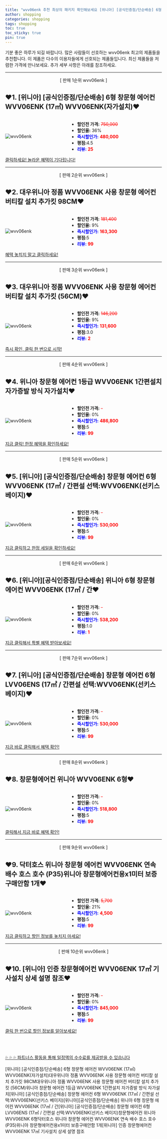 ```yaml
---
title: "wvv06enk 추천 최상의 패키지 확인해보세요 [위니아] [공식인증점/단순배송] 6형 창문형 에어컨"
author: shopping
categories: shopping
tags: shopping
toc: true
toc_sticky: true
pin: true
---
```

기분 좋은 하루가 되길 바랍니다. 많은 사람들이 선호하는 wvv06enk 최고의 제품들을 추천합니다. 이 제품은 다수의 이용자들에게 선호되는 제품들입니다. 최신 제품들을 저렴한 가격에 만나보세요. 추가 세부 사항은 아래를 참조하세요.

---
<p class="toplist" style="margin: 0 auto; display: block; width: fit-content;">[ 판매 1순위 wvv06enk ]</p>

<h2><strong>❤️1. [위니아] [공식인증점/단순배송] 6형 창문형 에어컨 WVV06ENK (17㎡) WVV06ENK(자가설치)❤️</strong></h2>

<div style="display: flex; align-items: center;">
    <div style="flex: 0.4;">
        <img src="https://thumbnail7.coupangcdn.com/thumbnails/remote/230x230ex/image/vendor_inventory/7af8/822175d138aad0327bc0ea8be8f352040ea3ab262752772112ce896736eb.jpg" alt="wvv06enk" style="max-width: 100%;">
    </div>
    <div style="flex: 0.6; margin-left: 10px;">
        <ul>
            <li><strong>할인전 가격:</strong> <del style="color: red;">750,000</del></li>
            <li><strong>할인율:</strong> 36%</li>
            <li><span style='color:blue'><strong>즉시할인가:</strong></span> <span style='color:red'><strong>480,000</strong></span></li>
            <li><strong>평점:</strong>4.5</li>
            <li><span style='color:blue'><strong>리뷰:</strong></span> <span style='color:red'><strong>25</strong></span></li>
        </ul>
    </div>
</div>
<div class="center">
    <a href="https://William4Davisa.github.io?lptag=AF9450613&subid=githubio&pageKey=7358253582&traceid=V0-153&itemId=21850860494&vendorItemId=88899117331" class="myButton">
        클릭하세요! 놀라운 혜택이 기다립니다!
    </a>
</div>


---
<p class="toplist" style="margin: 0 auto; display: block; width: fit-content;">[ 판매 2순위 wvv06enk ]</p>

<h2><strong>❤️2. 대우위니아 정품 WVV06ENK 사용 창문형 에어컨 버티칼 설치 추가킷 98CM❤️</strong></h2>

<div style="display: flex; align-items: center;">
    <div style="flex: 0.4;">
        <img src="https://thumbnail7.coupangcdn.com/thumbnails/remote/230x230ex/image/vendor_inventory/2343/6ddbde6527dccd0ea89857ec1bdc00ab8e69d04da995fef66e1d606ff61e.jpg" alt="wvv06enk" style="max-width: 100%;">
    </div>
    <div style="flex: 0.6; margin-left: 10px;">
        <ul>
            <li><strong>할인전 가격:</strong> <del style="color: red;">181,400</del></li>
            <li><strong>할인율:</strong> 9%</li>
            <li><span style='color:blue'><strong>즉시할인가:</strong></span> <span style='color:red'><strong>163,300</strong></span></li>
            <li><strong>평점:</strong>5</li>
            <li><span style='color:blue'><strong>리뷰:</strong></span> <span style='color:red'><strong>99</strong></span></li>
        </ul>
    </div>
</div>
<div class="center">
    <a href="https://William4Davisa.github.io?lptag=AF9450613&subid=githubio&pageKey=8113829099&traceid=V0-153&itemId=22994612683&vendorItemId=90749038744" class="myButton">
        혜택 놓치지 말고 클릭하세요!
    </a>
</div>


---
<p class="toplist" style="margin: 0 auto; display: block; width: fit-content;">[ 판매 3순위 wvv06enk ]</p>

<h2><strong>❤️3. 대우위니아 정품 WVV06ENK 사용 창문형 에어컨 버티칼 설치 추가킷 (56CM)❤️</strong></h2>

<div style="display: flex; align-items: center;">
    <div style="flex: 0.4;">
        <img src="https://thumbnail9.coupangcdn.com/thumbnails/remote/230x230ex/image/vendor_inventory/aa55/bbdfd12f695a2aa9b93007ab7a35528fb5d85c64f90c5f6665ddf1e8cceb.jpg" alt="wvv06enk" style="max-width: 100%;">
    </div>
    <div style="flex: 0.6; margin-left: 10px;">
        <ul>
            <li><strong>할인전 가격:</strong> <del style="color: red;">146,200</del></li>
            <li><strong>할인율:</strong> 9%</li>
            <li><span style='color:blue'><strong>즉시할인가:</strong></span> <span style='color:red'><strong>131,600</strong></span></li>
            <li><strong>평점:</strong>3.0</li>
            <li><span style='color:blue'><strong>리뷰:</strong></span> <span style='color:red'><strong>2</strong></span></li>
        </ul>
    </div>
</div>
<div class="center">
    <a href="https://William4Davisa.github.io?lptag=AF9450613&subid=githubio&pageKey=7554875687&traceid=V0-153&itemId=19890533726&vendorItemId=90028626377" class="myButton">
        즉시 확인, 클릭 한 번으로 시작!
    </a>
</div>


---
<p class="toplist" style="margin: 0 auto; display: block; width: fit-content;">[ 판매 4순위 wvv06enk ]</p>

<h2><strong>❤️4. 위니아 창문형 에어컨 1등급 WVV06ENK 1간편설치 자가증발 방식 자가설치❤️</strong></h2>

<div style="display: flex; align-items: center;">
    <div style="flex: 0.4;">
        <img src="https://thumbnail9.coupangcdn.com/thumbnails/remote/230x230ex/image/vendor_inventory/263f/bdf9366396864e2d0506950ba45f2d2e15498259132830f0ee2c0f8c4c8d.jpg" alt="wvv06enk" style="max-width: 100%;">
    </div>
    <div style="flex: 0.6; margin-left: 10px;">
        <ul>
            <li><strong>할인전 가격:</strong> <del style="color: red;">-</del></li>
            <li><strong>할인율:</strong> 0%</li>
            <li><span style='color:blue'><strong>즉시할인가:</strong></span> <span style='color:red'><strong>486,800</strong></span></li>
            <li><strong>평점:</strong>5</li>
            <li><span style='color:blue'><strong>리뷰:</strong></span> <span style='color:red'><strong>99</strong></span></li>
        </ul>
    </div>
</div>
<div class="center">
    <a href="https://William4Davisa.github.io?lptag=AF9450613&subid=githubio&pageKey=8166300038&traceid=V0-153&itemId=23303643750&vendorItemId=90335683255" class="myButton">
        지금 클릭! 한정 혜택을 확인하세요!
    </a>
</div>


---
<p class="toplist" style="margin: 0 auto; display: block; width: fit-content;">[ 판매 5순위 wvv06enk ]</p>

<h2><strong>❤️5. [위니아] [공식인증점/단순배송] 창문형 에어컨 6형 WVV06ENK (17㎡ / 간편설 선택:WVV06ENK(선키스 베이지)❤️</strong></h2>

<div style="display: flex; align-items: center;">
    <div style="flex: 0.4;">
        <img src="https://thumbnail9.coupangcdn.com/thumbnails/remote/230x230ex/image/vendor_inventory/6eec/b276c7d022ea80e7a52c57c12e3f8e4478d019a523923513f6eff9ab6c43.jpg" alt="wvv06enk" style="max-width: 100%;">
    </div>
    <div style="flex: 0.6; margin-left: 10px;">
        <ul>
            <li><strong>할인전 가격:</strong> <del style="color: red;">-</del></li>
            <li><strong>할인율:</strong> 0%</li>
            <li><span style='color:blue'><strong>즉시할인가:</strong></span> <span style='color:red'><strong>530,000</strong></span></li>
            <li><strong>평점:</strong>5</li>
            <li><span style='color:blue'><strong>리뷰:</strong></span> <span style='color:red'><strong>99</strong></span></li>
        </ul>
    </div>
</div>
<div class="center">
    <a href="https://William4Davisa.github.io?lptag=AF9450613&subid=githubio&pageKey=7358277114&traceid=V0-153&itemId=18951681762&vendorItemId=82387355173" class="myButton">
        지금 클릭하고 한정 세일을 확인하세요!
    </a>
</div>


---
<p class="toplist" style="margin: 0 auto; display: block; width: fit-content;">[ 판매 6순위 wvv06enk ]</p>

<h2><strong>❤️6. [위니아][공식인증점/단순배송] 위니아 6형 창문형 에어컨 WVV06ENK (17㎡ / 간❤️</strong></h2>

<div style="display: flex; align-items: center;">
    <div style="flex: 0.4;">
        <img src="https://thumbnail10.coupangcdn.com/thumbnails/remote/230x230ex/image/vendor_inventory/3eb6/c1ef98fd5e946a8c9d88f6337f40b51bea73e642293c50d1fee9441be374.jpg" alt="wvv06enk" style="max-width: 100%;">
    </div>
    <div style="flex: 0.6; margin-left: 10px;">
        <ul>
            <li><strong>할인전 가격:</strong> <del style="color: red;">-</del></li>
            <li><strong>할인율:</strong> 0%</li>
            <li><span style='color:blue'><strong>즉시할인가:</strong></span> <span style='color:red'><strong>538,200</strong></span></li>
            <li><strong>평점:</strong>1.0</li>
            <li><span style='color:blue'><strong>리뷰:</strong></span> <span style='color:red'><strong>1</strong></span></li>
        </ul>
    </div>
</div>
<div class="center">
    <a href="https://William4Davisa.github.io?lptag=AF9450613&subid=githubio&pageKey=7559064847&traceid=V0-153&itemId=19910504040&vendorItemId=90562796858" class="myButton">
        지금 클릭해서 특별 혜택 받아보세요!
    </a>
</div>


---
<p class="toplist" style="margin: 0 auto; display: block; width: fit-content;">[ 판매 7순위 wvv06enk ]</p>

<h2><strong>❤️7. [위니아] [공식인증점/단순배송] 창문형 에어컨 6형 LVV06ENS (17㎡ / 간편설 선택:WVV06ENK(선키스 베이지)❤️</strong></h2>

<div style="display: flex; align-items: center;">
    <div style="flex: 0.4;">
        <img src="https://thumbnail8.coupangcdn.com/thumbnails/remote/230x230ex/image/vendor_inventory/df47/1e23c8985347ba48b32918d4c5cb3af3cf945079918599fb08826d2cdc5d.jpg" alt="wvv06enk" style="max-width: 100%;">
    </div>
    <div style="flex: 0.6; margin-left: 10px;">
        <ul>
            <li><strong>할인전 가격:</strong> <del style="color: red;">-</del></li>
            <li><strong>할인율:</strong> 0%</li>
            <li><span style='color:blue'><strong>즉시할인가:</strong></span> <span style='color:red'><strong>530,000</strong></span></li>
            <li><strong>평점:</strong>5</li>
            <li><span style='color:blue'><strong>리뷰:</strong></span> <span style='color:red'><strong>99</strong></span></li>
        </ul>
    </div>
</div>
<div class="center">
    <a href="https://William4Davisa.github.io?lptag=AF9450613&subid=githubio&pageKey=7358213667&traceid=V0-153&itemId=18951399976&vendorItemId=82387337814" class="myButton">
        지금 바로 클릭해서 혜택 확인!
    </a>
</div>


---
<p class="toplist" style="margin: 0 auto; display: block; width: fit-content;">[ 판매 8순위 wvv06enk ]</p>

<h2><strong>❤️8. 창문형에어컨 위니아 WVV06ENK 6형❤️</strong></h2>

<div style="display: flex; align-items: center;">
    <div style="flex: 0.4;">
        <img src="https://thumbnail7.coupangcdn.com/thumbnails/remote/230x230ex/image/vendor_inventory/4d4e/77692db790b6558470ab3dfcb976ed0119d022161b65c89f5d0e934bdaa6.jpg" alt="wvv06enk" style="max-width: 100%;">
    </div>
    <div style="flex: 0.6; margin-left: 10px;">
        <ul>
            <li><strong>할인전 가격:</strong> <del style="color: red;">-</del></li>
            <li><strong>할인율:</strong> 0%</li>
            <li><span style='color:blue'><strong>즉시할인가:</strong></span> <span style='color:red'><strong>518,800</strong></span></li>
            <li><strong>평점:</strong>5</li>
            <li><span style='color:blue'><strong>리뷰:</strong></span> <span style='color:red'><strong>99</strong></span></li>
        </ul>
    </div>
</div>
<div class="center">
    <a href="https://William4Davisa.github.io?lptag=AF9450613&subid=githubio&pageKey=8175265427&traceid=V0-153&itemId=23361707397&vendorItemId=90392135546" class="myButton">
        클릭해서 지금 바로 혜택 확인!
    </a>
</div>


---
<p class="toplist" style="margin: 0 auto; display: block; width: fit-content;">[ 판매 9순위 wvv06enk ]</p>

<h2><strong>❤️9. 닥터호스 위니아 창문형 에어컨 WVV06ENK 연속 배수 호스 호수 (P35)위니아 창문형에어컨용x1미터 보증구매안함 1개❤️</strong></h2>

<div style="display: flex; align-items: center;">
    <div style="flex: 0.4;">
        <img src="https://thumbnail7.coupangcdn.com/thumbnails/remote/230x230ex/image/vendor_inventory/bf3e/1030d066a0f677fe26499e1a50b43f41c97d55cd123271230554fd3a4b96.png" alt="wvv06enk" style="max-width: 100%;">
    </div>
    <div style="flex: 0.6; margin-left: 10px;">
        <ul>
            <li><strong>할인전 가격:</strong> <del style="color: red;">5,700</del></li>
            <li><strong>할인율:</strong> 21%</li>
            <li><span style='color:blue'><strong>즉시할인가:</strong></span> <span style='color:red'><strong>4,500</strong></span></li>
            <li><strong>평점:</strong>5</li>
            <li><span style='color:blue'><strong>리뷰:</strong></span> <span style='color:red'><strong>99</strong></span></li>
        </ul>
    </div>
</div>
<div class="center">
    <a href="https://William4Davisa.github.io?lptag=AF9450613&subid=githubio&pageKey=8085349147&traceid=V0-153&itemId=22815119910&vendorItemId=89849958819" class="myButton">
        지금 클릭하고 할인 정보를 놓치지 마세요!
    </a>
</div>


---
<p class="toplist" style="margin: 0 auto; display: block; width: fit-content;">[ 판매 10순위 wvv06enk ]</p>

<h2><strong>❤️10. [위니아] 인증 창문형에어컨 WVV06ENK 17㎡ 기사설치 상세 설명 참조❤️</strong></h2>

<div style="display: flex; align-items: center;">
    <div style="flex: 0.4;">
        <img src="https://thumbnail9.coupangcdn.com/thumbnails/remote/230x230ex/image/vendor_inventory/395c/74375273f8ce165274ba436f9afb43a2783d0b8b75044342a5dd0e211de5.jpg" alt="wvv06enk" style="max-width: 100%;">
    </div>
    <div style="flex: 0.6; margin-left: 10px;">
        <ul>
            <li><strong>할인전 가격:</strong> <del style="color: red;">-</del></li>
            <li><strong>할인율:</strong> 0%</li>
            <li><span style='color:blue'><strong>즉시할인가:</strong></span> <span style='color:red'><strong>845,000</strong></span></li>
            <li><strong>평점:</strong>5</li>
            <li><span style='color:blue'><strong>리뷰:</strong></span> <span style='color:red'><strong>99</strong></span></li>
        </ul>
    </div>
</div>
<div class="center">
    <a href="https://William4Davisa.github.io?lptag=AF9450613&subid=githubio&pageKey=7878934579&traceid=V0-153&itemId=21542977921&vendorItemId=88626298454" class="myButton">
        클릭 한 번으로 할인 정보를 알아보세요!
    </a>
</div>

<br><br><br>[💦 💦 💦 파트너스 활동을 통해 일정액의 수수료를 제공받을 수 있습니다](https://link.coupang.com/a/bcpT2c)<br><br>[위니아] [공식인증점/단순배송] 6형 창문형 에어컨 WVV06ENK (17㎡) WVV06ENK(자가설치)대우위니아 정품 WVV06ENK 사용 창문형 에어컨 버티칼 설치 추가킷 98CM대우위니아 정품 WVV06ENK 사용 창문형 에어컨 버티칼 설치 추가킷 (56CM)위니아 창문형 에어컨 1등급 WVV06ENK 1간편설치 자가증발 방식 자가설치[위니아] [공식인증점/단순배송] 창문형 에어컨 6형 WVV06ENK (17㎡ / 간편설 선택:WVV06ENK(선키스 베이지)[위니아][공식인증점/단순배송] 위니아 6형 창문형 에어컨 WVV06ENK (17㎡ / 간[위니아] [공식인증점/단순배송] 창문형 에어컨 6형 LVV06ENS (17㎡ / 간편설 선택:WVV06ENK(선키스 베이지)창문형에어컨 위니아 WVV06ENK 6형닥터호스 위니아 창문형 에어컨 WVV06ENK 연속 배수 호스 호수 (P35)위니아 창문형에어컨용x1미터 보증구매안함 1개[위니아] 인증 창문형에어컨 WVV06ENK 17㎡ 기사설치 상세 설명 참조